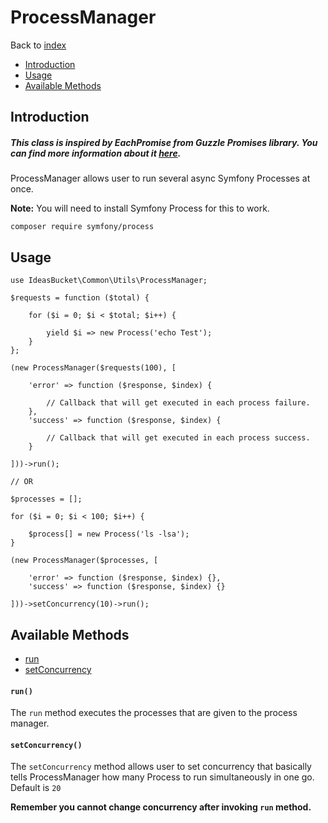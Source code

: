# ProcessManager
Back to [index](../index.md)

- [Introduction](#introduction)
- [Usage](#usage)
- [Available Methods](#available-methods)

<a name="introduction"></a>
## Introduction
##### This class is inspired by EachPromise from Guzzle Promises library. You can find more information about it [here](https://github.com/guzzle/promises).

ProcessManager allows user to run several async Symfony Processes at once.

**Note:** You will need to install Symfony Process for this to work.
    
    composer require symfony/process
        
<a name="Usage"></a>
## Usage
    use IdeasBucket\Common\Utils\ProcessManager;
    
    $requests = function ($total) {
    
        for ($i = 0; $i < $total; $i++) {
            
            yield $i => new Process('echo Test');
        }
    };
    
    (new ProcessManager($requests(100), [
    
        'error' => function ($response, $index) {
        
            // Callback that will get executed in each process failure.
        },
        'success' => function ($response, $index) {
        
            // Callback that will get executed in each process success.
        }
    
    ]))->run();
    
    // OR
    
    $processes = [];
    
    for ($i = 0; $i < 100; $i++) {
    
        $process[] = new Process('ls -lsa');
    }
    
    (new ProcessManager($processes, [
    
        'error' => function ($response, $index) {},
        'success' => function ($response, $index) {}
    
    ]))->setConcurrency(10)->run();

<a name="AvailableMethods"></a>
## Available Methods
* [run](#run)
* [setConcurrency](#concurrency)

<a name="run"></a>
#### `run()`
The `run` method executes the processes that are given to the process manager.     

<a name="setConcurency"></a>
#### `setConcurrency()`
The `setConcurrency` method allows user to set concurrency that basically tells ProcessManager how many Process to run simultaneously in one go. Default is `20`

__Remember you cannot change concurrency after invoking `run` method.__     